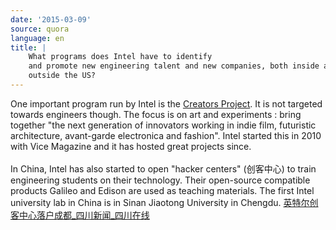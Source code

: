 ```yaml
---
date: '2015-03-09'
source: quora
language: en
title: |
    What programs does Intel have to identify
    and promote new engineering talent and new companies, both inside and
    outside the US?
---
```


One important program run by Intel is the [Creators
Project](http://thecreatorsproject.vice.com/about). It is not targeted
towards engineers though. The focus is on art and experiments : bring
together "the next generation of innovators working in indie film,
futuristic architecture, avant-garde electronica and fashion". Intel
started this in 2010 with Vice Magazine and it has hosted great projects
since.\
\
In China, Intel has also started to open \"hacker centers\" (创客中心)
to train engineering students on their technology. Their open-source
compatible products Galileo and Edison are used as teaching materials.
The first Intel university lab in China is in Sinan Jiaotong University
in Chengdu.
[英特尔创客中心落户成都\_四川新闻\_四川在线](http://sichuan.scol.com.cn/ggxw/content/2014-12/19/content_9933603.htm?node=7220)
